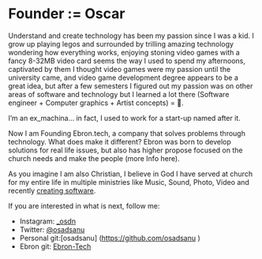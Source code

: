 # Founder := Oscar

Understand and create technology has been my passion since I was a kid. I grow up playing legos and surrounded by trilling amazing technology wondering how everything works, enjoying stoning video games with a fancy 8-32MB video card seems the way I used to spend my afternoons, captivated by them I thought video games were my passion until the university came, and video game development degree appears to be a great idea, but after a few semesters I figured out my passion was on other areas of software and technology  but I learned a lot there (Software engineer + Computer graphics + Artist concepts) = 🤯.

I’m an ex_machina… in fact, I used to work for a start-up named after it.

Now I am Founding Ebron.tech, a company that solves problems through technology. What does make it different? Ebron was born to develop solutions for real life issues, but also has higher propose focused on the church needs and make the people  (more Info here).

As you imagine I am also Christian, I believe in God I have served at church for my entire life in multiple ministries like Music, Sound, Photo, Video and recently [creating software](https://github.com/ebron-tech/FamilyFeud).

If you are interested in what is next, follow me:

* Instagram: [_osdn](https://www.instagram.com/_osdn/)
* Twitter: [@osadsanu](https://twitter.com/Osadsanu)
* Personal git:[osadsanu] (https://github.com/osadsanu )
* Ebron git: [Ebron-Tech](https://github.com/ebron-tech)

<!-- Global site tag (gtag.js) - Google Analytics -->
<script async src="https://www.googletagmanager.com/gtag/js?id=UA-151812238-2"></script>
<script>
  window.dataLayer = window.dataLayer || [];
  function gtag(){dataLayer.push(arguments);}
  gtag('js', new Date());

  gtag('config', 'UA-151812238-2');
</script>

